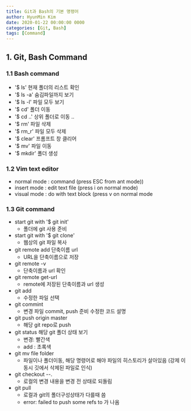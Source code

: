 ```yaml
---
title: Git과 Bash의 기본 명령어
author: HyunMin Kim
date: 2020-01-22 00:00:00 0000
categories: [Git, Bash]
tags: [Command]
---
```


## 1. Git, Bash Command
### 1.1 Bash command
- '$ ls' 현재 폴더의 리스트 확인
- '$ ls -a' 숨김파일까지 보기
- '$ ls -l' 파일 모두 보기
- '$ cd' 폴더 이동
- '$ cd ..' 상위 폴더로 이동 ..
- '$ rm' 파일 삭제
- '$ rm_r' 파일 모두 삭제
- '$ clear' 프롬프트 창 클리어
- '$ mv' 파일 이동
- '$ mkdir' 폴더 생성

### 1.2 Vim text editor
- normal mode : command (press ESC from ant mode))
- insert mode : edit text file (press i on normal mode)
- visual mode : do with text block (press v on normal mode

### 1.3 Git command
- start git with '$ git init' 
	- 폴더에 git 사용 준비
- start git with '$ git clone' 
	- 웹상의 git 파일 복사
- git remote add 단축이름 url 
	- URL을 단축이름으로 저장
- git remote -v 
	- 단축이름과 url 확인
- git remote get-url
	- remote에 저장된 단축이름과 url 생성
- git add 
	- 수정한 파일 선택
- git commint  
	- 변경 파일 commit, push 준비 수정한 코드 설명
- git push origin master 
	- 해당 git repo로 push
- git status 해당 git 폴더 상태 보기 
	- 변경: 빨간색
	- add : 초록색
- git mv file folder 
	- 파일이나 폴더이동, 해당 명령어로 해야 파일의 히스토리가 살아있음 (강제 이동시 깃에서 삭제된 파일로 인식)
- git checkout --.
	- 로컬의 변경 내용을 변경 전 상태로 되돌림
- git pull
	- 로컬과 git의 폴더구성상태가 다를때 씀
	- error: failed to push some refs to 가 나옴
